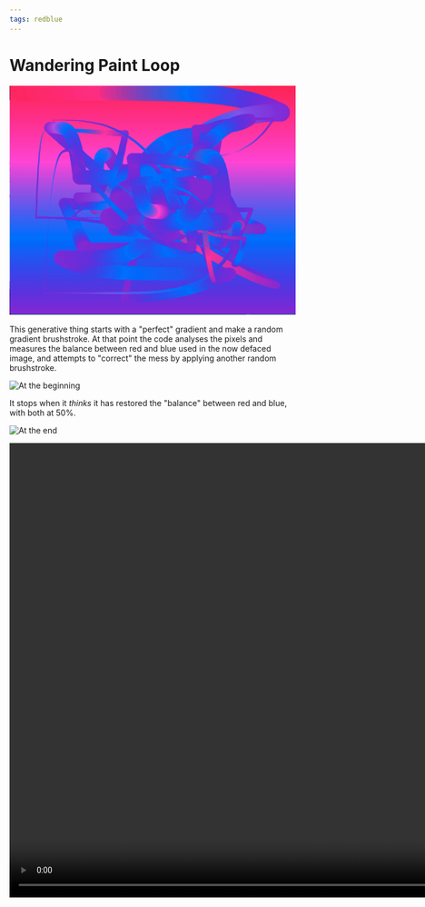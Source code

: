 ```yaml
---
tags: redblue
---
```


# Wandering Paint Loop

![Wandering](index.png)

This generative thing starts with a "perfect" gradient and make a random gradient brushstroke. At that point the code analyses the pixels and measures the balance between red  and blue used in the now defaced image, and attempts to "correct" the mess by applying another random brushstroke. 

![At the beginning](two_points_0012.jpg)

It stops when it *thinks* it has restored the "balance" between red and blue, with both at 50%.

![At the end](two_points_0581.jpg)

<video width="1000" height="800" controls>
  <source src="gradient.mp4" type="video/mp4">
Your browser does not support the video tag.
</video>


